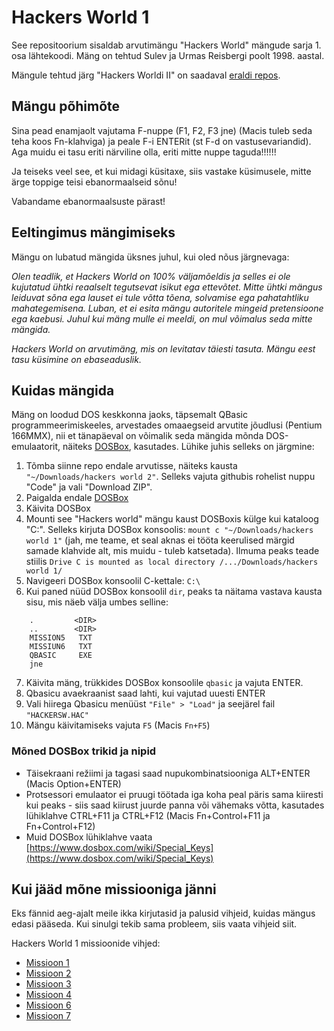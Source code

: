 # Hackers World 1

See repositoorium sisaldab arvutimängu "Hackers World" mängude sarja 1. osa lähtekoodi. Mäng on tehtud Sulev ja Urmas Reisbergi poolt 1998. aastal.

Mängule tehtud järg "Hackers Worldi II" on saadaval [eraldi repos](https://github.com/SulevR/hackersworld2).

## Mängu põhimõte

Sina pead enamjaolt vajutama F-nuppe (F1, F2, F3 jne) (Macis tuleb seda teha koos Fn-klahviga) ja peale F-i ENTERit (st F-d on vastusevariandid). Aga muidu ei tasu eriti närviline olla, eriti mitte nuppe taguda!!!!!!

Ja teiseks veel see, et kui midagi küsitaxe, siis vastake küsimusele, mitte ärge toppige teisi ebanormaalseid sõnu!

Vabandame ebanormaalsuste pärast!

## Eeltingimus mängimiseks

Mängu on lubatud mängida üksnes juhul, kui oled nõus järgnevaga:

*Olen teadlik, et Hackers World on 100% väljamõeldis ja selles ei ole kujutatud ühtki reaalselt tegutsevat isikut ega ettevõtet. Mitte ühtki mängus leiduvat sõna ega lauset ei tule võtta tõena, solvamise ega pahatahtliku mahategemisena. Luban, et ei esita mängu autoritele mingeid pretensioone ega kaebusi. Juhul kui mäng mulle ei meeldi, on mul võimalus seda mitte mängida.*

*Hackers World on arvutimäng, mis on levitatav täiesti tasuta. Mängu eest tasu küsimine on ebaseaduslik.*

## Kuidas mängida

Mäng on loodud DOS keskkonna jaoks, täpsemalt QBasic programmeerimiskeeles, arvestades omaaegseid arvutite jõudlusi (Pentium 166MMX), nii et tänapäeval on võimalik seda mängida mõnda DOS-emulaatorit, näiteks [DOSBox](https://www.dosbox.com), kasutades. Lühike juhis selleks on järgmine:

1. Tõmba siinne repo endale arvutisse, näiteks kausta `"~/Downloads/hackers world 2"`. Selleks vajuta githubis rohelist nuppu "Code" ja vali "Download ZIP".
2. Paigalda endale [DOSBox](https://www.dosbox.com)
3. Käivita DOSBox
4. Mounti see "Hackers world" mängu kaust DOSBoxis külge kui kataloog "C:\". Selleks kirjuta DOSBox konsoolis: `mount c "~/Downloads/hackers world 1"` (jah, me teame, et seal aknas ei tööta keerulised märgid samade klahvide alt, mis muidu - tuleb katsetada). Ilmuma peaks teade stiilis `Drive C is mounted as local directory /.../Downloads/hackers world 1/`
5. Navigeeri DOSBox konsoolil C-kettale: `C:\`
6. Kui paned nüüd DOSBox konsoolil `dir`, peaks ta näitama vastava kausta sisu, mis näeb välja umbes selline:
```
	.         <DIR>
	..        <DIR>
	MISSION5   TXT
	MISSIUN6   TXT
	QBASIC     EXE
	jne
```
7. Käivita mäng, trükkides DOSBox konsoolile `qbasic` ja vajuta ENTER.
8. Qbasicu avaekraanist saad lahti, kui vajutad uuesti ENTER
9. Vali hiirega Qbasicu menüüst `"File" > "Load"` ja seejärel fail `"HACKERSW.HAC"`
10. Mängu käivitamiseks vajuta `F5` (Macis `Fn+F5`)

### Mõned DOSBox trikid ja nipid

* Täisekraani režiimi ja tagasi saad nupukombinatsiooniga ALT+ENTER (Macis Option+ENTER)
* Protsessori emulaator ei pruugi töötada iga koha peal päris sama kiiresti kui peaks - siis saad kiirust juurde panna või vähemaks võtta, kasutades lühiklahve CTRL+F11 ja CTRL+F12 (Macis Fn+Control+F11 ja Fn+Control+F12)
* Muid DOSBox lühiklahve vaata [https://www.dosbox.com/wiki/Special_Keys](https://www.dosbox.com/wiki/Special_Keys)

## Kui jääd mõne missiooniga jänni

Eks fännid aeg-ajalt meile ikka kirjutasid ja palusid vihjeid, kuidas mängus edasi pääseda. Kui sinulgi tekib sama probleem, siis vaata vihjeid siit.

Hackers World 1 missioonide vihjed:

* [Missioon 1](vihjed/abi_hw1_1.md)
* [Missioon 2](vihjed/abi_hw1_2.md)
* [Missioon 3](vihjed/abi_hw1_3.md)
* [Missioon 4](vihjed/abi_hw1_4.md)
* [Missioon 6](vihjed/abi_hw1_6.md)
* [Missioon 7](vihjed/abi_hw1_7.md)
